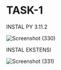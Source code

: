 # TASK-1

INSTAL PY 3.11.2

![Screenshot (330)](https://user-images.githubusercontent.com/92989089/224467410-cf597aa5-42e1-46bb-9538-603827786657.png)


INSTAL EKSTENSI

![Screenshot (331)](https://user-images.githubusercontent.com/92989089/224467444-1932a66f-a476-4b9f-a93e-f557767bc149.png)
